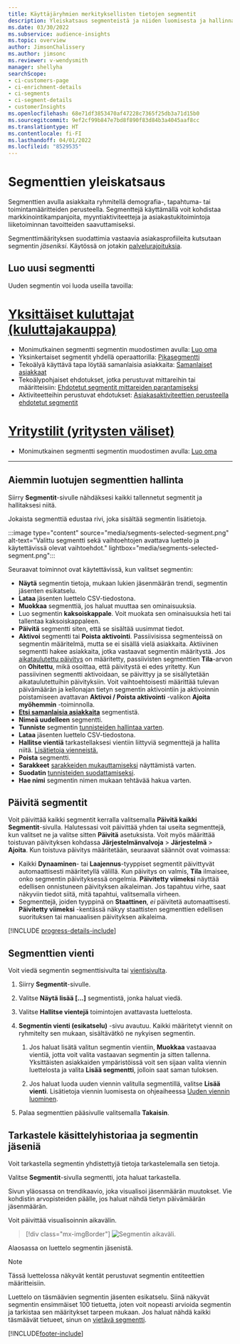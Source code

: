 ```yaml
---
title: Käyttäjäryhmien merkityksellisten tietojen segmentit
description: Yleiskatsaus segmenteistä ja niiden luomisesta ja hallinnasta.
ms.date: 03/30/2022
ms.subservice: audience-insights
ms.topic: overview
author: JimsonChalissery
ms.author: jimsonc
ms.reviewer: v-wendysmith
manager: shellyha
searchScope:
- ci-customers-page
- ci-enrichment-details
- ci-segments
- ci-segment-details
- customerInsights
ms.openlocfilehash: 68e71df3853470af47228c7365f25db3a71d15b0
ms.sourcegitcommit: 9ef2cf99b847e7bd8f890f83d84b3a4045aaf8cc
ms.translationtype: HT
ms.contentlocale: fi-FI
ms.lasthandoff: 04/01/2022
ms.locfileid: "8529535"
---
```

# <a name="segments-overview"></a>Segmenttien yleiskatsaus

Segmenttien avulla asiakkaita ryhmitellä demografia-, tapahtuma- tai toimintamääritteiden perusteella. Segmenttejä käyttämällä voit kohdistaa markkinointikampanjoita, myyntiaktiviteetteja ja asiakastukitoimintoja liiketoiminnan tavoitteiden saavuttamiseksi.

Segmenttimäärityksen suodattimia vastaavia asiakasprofiileita kutsutaan segmentin *jäseniksi*. Käytössä on jotakin [palvelurajoituksia](/dynamics365/customer-insights/service-limits).

## <a name="create-a-new-segment"></a>Luo uusi segmentti

Uuden segmentin voi luoda useilla tavoilla: 

# <a name="individual-consumers-b-to-c"></a>[Yksittäiset kuluttajat (kuluttajakauppa)](#tab/b2c)

- Monimutkainen segmentti segmentin muodostimen avulla: [Luo oma](segment-builder.md#create-a-new-segment) 
- Yksinkertaiset segmentit yhdellä operaattorilla: [Pikasegmentti](segment-builder.md#quick-segments) 
- Tekoälyä käyttävä tapa löytää samanlaisia asiakkaita: [Samanlaiset asiakkaat](find-similar-customer-segments.md) 
- Tekoälypohjaiset ehdotukset, jotka perustuvat mittareihin tai määritteisiin: [Ehdotetut segmentit mittareiden parantamiseksi](suggested-segments.md) 
- Aktiviteetteihin perustuvat ehdotukset: [Asiakasaktiviteettien perusteella ehdotetut segmentit](suggested-segments-activity.md) 

# <a name="business-accounts-b-to-b"></a>[Yritystilit (yritysten väliset)](#tab/b2b)

- Monimutkainen segmentti segmentin muodostimen avulla: [Luo oma](segment-builder.md#create-a-new-segment)

---

## <a name="manage-existing-segments"></a>Aiemmin luotujen segmenttien hallinta

Siirry **Segmentit**-sivulle nähdäksesi kaikki tallennetut segmentit ja hallitaksesi niitä.

Jokaista segmenttiä edustaa rivi, joka sisältää segmentin lisätietoja.

:::image type="content" source="media/segments-selected-segment.png" alt-text="Valittu segmentti sekä vaihtoehtojen avattava luettelo ja käytettävissä olevat vaihtoehdot." lightbox="media/segments-selected-segment.png":::

Seuraavat toiminnot ovat käytettävissä, kun valitset segmentin:

- **Näytä** segmentin tietoja, mukaan lukien jäsenmäärän trendi, segmentin jäsenten esikatselu.
- **Lataa** jäsenten luettelo CSV-tiedostona.
- **Muokkaa** segmenttiä, jos haluat muuttaa sen ominaisuuksia.
- Luo segmentin **kaksoiskappale**. Voit muokata sen ominaisuuksia heti tai tallentaa kaksoiskappaleen.
- **Päivitä** segmentti siten, että se sisältää uusimmat tiedot.
- **Aktivoi** segmentti tai **Poista aktivointi**. Passiivisissa segmenteissä on segmentin määritelmä, mutta se ei sisällä vielä asiakkaita. Aktiivinen segmentti hakee asiakkaita, jotka vastaavat segmentin määritystä. Jos [aikataulutettu päivitys](system.md#schedule-tab) on määritetty, passiivisten segmenttien **Tila**-arvon on **Ohitettu**, mikä osoittaa, että päivitystä ei edes yritetty. Kun passiivinen segmentti aktivoidaan, se päivittyy ja se sisällytetään aikataulutettuihin päivityksiin.
  Voit vaihtoehtoisesti määrittää tulevan päivämäärän ja kellonajan tietyn segmentin aktivointiin ja aktivoinnin poistamiseen avattavan **Aktivoi / Poista aktivointi** -valikon **Ajoita myöhemmin** -toiminnolla.
- **[Etsi samanlaisia asiakkaita](find-similar-customer-segments.md)** segmentistä.
- **Nimeä uudelleen** segmentti.
- **Tunniste** segmentin [tunnisteiden hallintaa varten](work-with-tags-columns.md#manage-tags).
- **Lataa** jäsenten luettelo CSV-tiedostona.
- **Hallitse vientiä** tarkastellaksesi vientiin liittyviä segmenttejä ja hallita niitä. [Lisätietoja vienneistä.](export-destinations.md)
- **Poista** segmentti.
- **Sarakkeet** [sarakkeiden mukauttamiseksi](work-with-tags-columns.md#customize-columns) näyttämistä varten.
- **Suodatin** [tunnisteiden suodattamiseksi](work-with-tags-columns.md#filter-on-tags).
- **Hae nimi** segmentin nimen mukaan tehtävää hakua varten.

## <a name="refresh-segments"></a>Päivitä segmentit

Voit päivittää kaikki segmentit kerralla valitsemalla **Päivitä kaikki** **Segmentit**-sivulla. Halutessasi voit päivittää yhden tai useita segmenttejä, kun valitset ne ja valitse sitten **Päivitä** asetuksista. Voit myös määrittää toistuvan päivityksen kohdassa **Järjestelmänvalvoja** > **Järjestelmä** > **Ajoita**. Kun toistuva päivitys määritetään, seuraavat säännöt ovat voimassa:
- Kaikki **Dynaaminen**- tai **Laajennus**-tyyppiset segmentit päivittyvät automaattisesti määritetyllä välillä. Kun päivitys on valmis, **Tila** ilmaisee, onko segmentin päivityksessä ongelmia. **Päivitetty viimeksi** näyttää edellisen onnistuneen päivityksen aikaleiman. Jos tapahtuu virhe, saat näkyviin tiedot siitä, mitä tapahtui, valitsemalla virheen.
- Segmenttejä, joiden tyyppinä on **Staattinen**, *ei* päivitetä automaattisesti. **Päivitetty viimeksi** -kentässä näkyy staattisten segmenttien edellisen suorituksen tai manuaalisen päivityksen aikaleima.

[!INCLUDE [progress-details-include](../includes/progress-details-pane.md)]

## <a name="export-segments"></a>Segmenttien vienti

Voit viedä segmentin segmenttisivulta tai [vientisivulta](export-destinations.md). 

1. Siirry **Segmentit**-sivulle.

1. Valitse **Näytä lisää [...]** segmentistä, jonka haluat viedä.

1. Valitse **Hallitse vientejä** toimintojen avattavasta luettelosta.

1. **Segmentin vienti (esikatselu)** -sivu avautuu. Kaikki määritetyt viennit on ryhmitelty sen mukaan, sisältävätkö ne nykyisen segmentin.

   1. Jos haluat lisätä valitun segmentin vientiin, **Muokkaa** vastaavaa vientiä, jotta voit valita vastaavan segmentin ja sitten tallenna. Yksittäisten asiakkaiden ympäristöissä voit sen sijaan valita viennin luettelosta ja valita **Lisää segmentti**, jolloin saat saman tuloksen.

   1. Jos haluat luoda uuden viennin valitulla segmentillä, valitse **Lisää vienti**. Lisätietoja viennin luomisesta on ohjeaiheessa [Uuden viennin luominen](export-destinations.md#set-up-a-new-export).

1. Palaa segmenttien pääsivulle valitsemalla **Takaisin**.

## <a name="view-processing-history-and-segment-members"></a>Tarkastele käsittelyhistoriaa ja segmentin jäseniä

Voit tarkastella segmentin yhdistettyjä tietoja tarkastelemalla sen tietoja.

Valitse **Segmentit**-sivulla segmentti, jota haluat tarkastella.

Sivun yläosassa on trendikaavio, joka visualisoi jäsenmäärän muutokset. Vie kohdistin arvopisteiden päälle, jos haluat nähdä tietyn päivämäärän jäsenmäärän.

Voit päivittää visualisoinnin aikavälin.

> [!div class="mx-imgBorder"]
> ![Segmentin aikaväli.](media/segment-time-range.png "Segmentin aikaväli")

Alaosassa on luettelo segmentin jäsenistä.

> [!NOTE]
> Tässä luettelossa näkyvät kentät perustuvat segmentin entiteettien määritteisiin.
>
>Luettelo on täsmäävien segmentin jäsenten esikatselu. Siinä näkyvät segmentin ensimmäiset 100 tietuetta, joten voit nopeasti arvioida segmentin ja tarkistaa sen määritykset tarpeen mukaan. Jos haluat nähdä kaikki täsmäävät tietueet, sinun on [vietävä segmentti](export-destinations.md).


[!INCLUDE[footer-include](../includes/footer-banner.md)]

